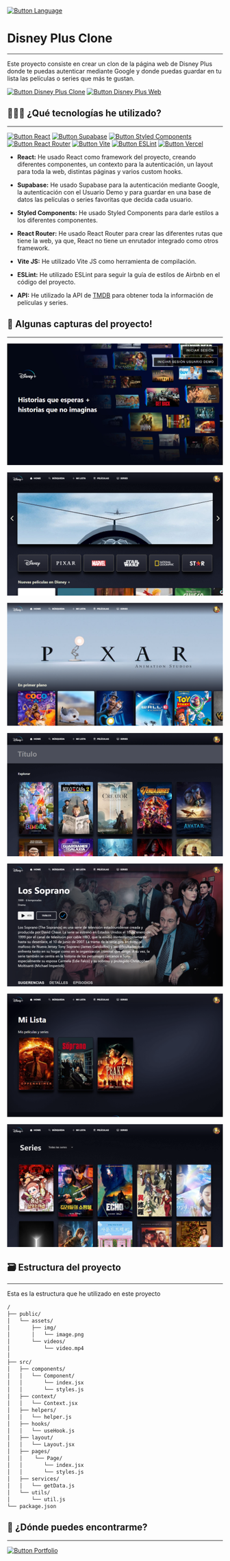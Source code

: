 [Button Language]: https://img.shields.io/badge/Read%20In%20English-000000?style=for-the-badge

[![Button Language]](https://github.com/MartinWebDev95/DisneyPlusClone/tree/master/Frontend/README.en.md)

# Disney Plus Clone
---
[Button Disney Plus Web]: https://img.shields.io/badge/Disney%20Plus%20Original-0B5B9E?style=for-the-badge
[Button Disney Plus Clone]: https://img.shields.io/badge/Disney%20Plus%20Clon-0B5B9E?style=for-the-badge

Este proyecto consiste en crear un clon de la página web de Disney Plus donde te puedas autenticar mediante Google y donde puedas guardar en tu lista las películas o series que más te gustan.

[![Button Disney Plus Clone]](https://disneyplus-clone-app.vercel.app/)
[![Button Disney Plus Web]](https://www.disneyplus.com)

## 👨🏽‍💻 ¿Qué tecnologías he utilizado?
---

[Button Vercel]: https://img.shields.io/badge/Deploy%20on%20Vercel-000000?style=for-the-badge&logo=vercel
[Button Supabase]: https://img.shields.io/badge/Supabase-000000?style=for-the-badge&logo=supabase
[Button React]: https://img.shields.io/badge/React-000000?style=for-the-badge&logo=react
[Button Styled Components]:https://img.shields.io/badge/Styled%20Components-000000?style=for-the-badge&logo=styled-components
[Button React Router]:https://img.shields.io/badge/React%20Router-000000?style=for-the-badge&logo=react-router
[Button Vite]:https://img.shields.io/badge/Vite-000000?style=for-the-badge&logo=vite
[Button ESLint]:https://img.shields.io/badge/ESLint-000000?style=for-the-badge&logo=eslint

[![Button React]](https://es.react.dev/)
[![Button Supabase]](https://supabase.com/)
[![Button Styled Components]](https://styled-components.com/)
[![Button React Router]](https://reactrouter.com/en/main)
[![Button Vite]](https://vitejs.dev/)
[![Button ESLint]](https://eslint.org/)
[![Button Vercel]](https://vercel.com/)

- **React:** He usado React como framework del proyecto, creando diferentes componentes, un contexto para la autenticación, un layout para toda la web, distintas páginas y varios custom hooks. 

- **Supabase:** He usado Supabase para la autenticación mediante Google, la autenticación con el Usuario Demo y para guardar en una base de datos las películas o series favoritas que decida cada usuario.

- **Styled Components:** He usado Styled Components para darle estilos a los diferentes componentes.

- **React Router:** He usado React Router para crear las diferentes rutas que tiene la web, ya que, React no tiene un enrutador integrado como otros framework.

- **Vite JS:** He utilizado Vite JS como herramienta de compilación.

- **ESLint:** He utilizado ESLint para seguir la guía de estilos de Airbnb en el código del proyecto.

- **API:** He utilizado la API de [TMDB](https://developer.themoviedb.org/docs/getting-started) para obtener toda la información de películas y series.

## 📸 Algunas capturas del proyecto!
---

![Login Page Screenshot](https://github.com/MartinWebDev95/DisneyPlusClone/blob/master/Frontend/public/assets/img/screenshots/loginPage.png)

![Main Page Screenshot](https://github.com/MartinWebDev95/DisneyPlusClone/blob/master/Frontend/public/assets/img/screenshots/mainPage.png)

![Brand Page Screenshot](https://github.com/MartinWebDev95/DisneyPlusClone/blob/master/Frontend/public/assets/img/screenshots/brandPage.png)

![Search Page Screenshot](https://github.com/MartinWebDev95/DisneyPlusClone/blob/master/Frontend/public/assets/img/screenshots/searchPage.png)

![Detail Page Screenshot](https://github.com/MartinWebDev95/DisneyPlusClone/blob/master/Frontend/public/assets/img/screenshots/detailPage.png)

![My List Page Screenshot](https://github.com/MartinWebDev95/DisneyPlusClone/blob/master/Frontend/public/assets/img/screenshots/myListPage.png)

![Series Page Screenshot](https://github.com/MartinWebDev95/DisneyPlusClone/blob/master/Frontend/public/assets/img/screenshots/seriesPage.png)

## 🗃️ Estructura del proyecto
---

Esta es la estructura que he utilizado en este proyecto

```text
/
├── public/
│   └── assets/
│       ├── img/
│       │   └── image.png
│       └── videos/
│           └── video.mp4
│
├── src/
│   ├── components/
│   │   └── Component/
│   │       └── index.jsx
│   │       └── styles.js
│   ├── context/
│   │   └── Context.jsx
│   ├── helpers/
│   │   └── helper.js
│   ├── hooks/
│   │   └── useHook.js
│   ├── layout/
│   │   └── Layout.jsx
│   ├── pages/
│   │    └── Page/
│   │       └── index.jsx
│   │       └── styles.js
│   ├── services/
│   │   └── getData.js
│   └── utils/
│       └── util.js
└── package.json
```
## 👀 ¿Dónde puedes encontrarme?
---

[Button Portfolio]: https://img.shields.io/badge/Visita%20Mi%20Portfolio-000000?style=for-the-badge

[![Button Portfolio]](https://portfolio-martinwebdev95.vercel.app/)